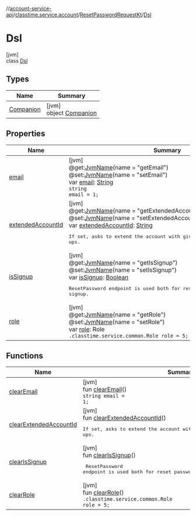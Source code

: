 //[account-service-api](../../../../index.md)/[classtime.service.account](../../index.md)/[ResetPasswordRequestKt](../index.md)/[Dsl](index.md)

# Dsl

[jvm]\
class [Dsl](index.md)

## Types

| Name | Summary |
|---|---|
| [Companion](-companion/index.md) | [jvm]<br>object [Companion](-companion/index.md) |

## Properties

| Name | Summary |
|---|---|
| [email](email.md) | [jvm]<br>@get:[JvmName](https://kotlinlang.org/api/latest/jvm/stdlib/kotlin.jvm/-jvm-name/index.html)(name = &quot;getEmail&quot;)<br>@set:[JvmName](https://kotlinlang.org/api/latest/jvm/stdlib/kotlin.jvm/-jvm-name/index.html)(name = &quot;setEmail&quot;)<br>var [email](email.md): [String](https://kotlinlang.org/api/latest/jvm/stdlib/kotlin/-string/index.html)<br><code>string email = 1;</code> |
| [extendedAccountId](extended-account-id.md) | [jvm]<br>@get:[JvmName](https://kotlinlang.org/api/latest/jvm/stdlib/kotlin.jvm/-jvm-name/index.html)(name = &quot;getExtendedAccountId&quot;)<br>@set:[JvmName](https://kotlinlang.org/api/latest/jvm/stdlib/kotlin.jvm/-jvm-name/index.html)(name = &quot;setExtendedAccountId&quot;)<br>var [extendedAccountId](extended-account-id.md): [String](https://kotlinlang.org/api/latest/jvm/stdlib/kotlin/-string/index.html)<br><pre> If set, asks to extend the account with given id. Only valid for sign ups. </pre> |
| [isSignup](is-signup.md) | [jvm]<br>@get:[JvmName](https://kotlinlang.org/api/latest/jvm/stdlib/kotlin.jvm/-jvm-name/index.html)(name = &quot;getIsSignup&quot;)<br>@set:[JvmName](https://kotlinlang.org/api/latest/jvm/stdlib/kotlin.jvm/-jvm-name/index.html)(name = &quot;setIsSignup&quot;)<br>var [isSignup](is-signup.md): [Boolean](https://kotlinlang.org/api/latest/jvm/stdlib/kotlin/-boolean/index.html)<br><pre> ResetPassword endpoint is used both for reset password operation and signup. </pre> |
| [role](role.md) | [jvm]<br>@get:[JvmName](https://kotlinlang.org/api/latest/jvm/stdlib/kotlin.jvm/-jvm-name/index.html)(name = &quot;getRole&quot;)<br>@set:[JvmName](https://kotlinlang.org/api/latest/jvm/stdlib/kotlin.jvm/-jvm-name/index.html)(name = &quot;setRole&quot;)<br>var [role](role.md): Role<br><code>.classtime.service.common.Role role = 5;</code> |

## Functions

| Name | Summary |
|---|---|
| [clearEmail](clear-email.md) | [jvm]<br>fun [clearEmail](clear-email.md)()<br><code>string email = 1;</code> |
| [clearExtendedAccountId](clear-extended-account-id.md) | [jvm]<br>fun [clearExtendedAccountId](clear-extended-account-id.md)()<br><pre> If set, asks to extend the account with given id. Only valid for sign ups. </pre> |
| [clearIsSignup](clear-is-signup.md) | [jvm]<br>fun [clearIsSignup](clear-is-signup.md)()<br><pre> ResetPassword endpoint is used both for reset password operation and signup. </pre> |
| [clearRole](clear-role.md) | [jvm]<br>fun [clearRole](clear-role.md)()<br><code>.classtime.service.common.Role role = 5;</code> |
